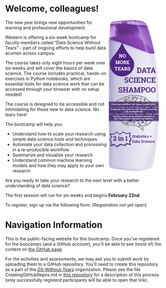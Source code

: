 # Welcome, colleagues!

<img align="right" src="shampoobottle.png" width=175px>

The new year brings new opportunities for learning and professional development.
 
Western is offering a six-week bootcamp for faculty members called “Data Science Without Tears” - part of ongoing efforts to help build data acumen across campus.
 
The course takes only eight hours per week over six weeks and will cover the basics of data science. The course includes practical, hands-on exercises in Python notebooks, which are essential tools for data science work that can be accessed through your browser with no setup needed!
 
The course is designed to be accessible and not intimidating for those new to data science. No tears here!
 
The bootcamp will help you:
 
- Understand how to scale your research using simple data science tools and techniques
- Automate your data collection and processing in a re-producible workflow
- Summarize and visualize your research
- Understand common machine learning models and how they may apply to your own research
 
Are you ready to take your research to the next level with a better understanding of data science?

The first session will run for six weeks and begins **February 22nd**.

To register, sign up via the following form: [Registration not yet open]


# Navigation Information

This is the public-facing website for this bootcamp. Once you've registered for the boocamps (and a GitHub account), you'll be able to see (most of) the content on [ the GitHub page](https://github.com/DS-Without-Tears).

For the activities and assessments, we may ask you to submit work by uploading them to a GitHub repository. You'll need to create this repository as a part of the [DS-Without-Tears](https://github.com/DS-Without-Tears) organization. Please see the file CreatingGitHubRepos.md in [this repository](https://github.com/DS-Without-Tears/2021-Winter-Content) for a description of this process (only successfully registerd participants will be able to open that link).
